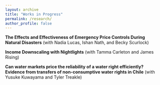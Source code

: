 ```yaml
---
layout: archive
title: "Works in Progress"
permalink: /research/
author_profile: false
---
```



**The Effects and Effectiveness of Emergency Price Controls During Natural Disasters** (with Nadia Lucas, Ishan Nath, and Becky Scurlock)

**Income Downscaling with Nightlights** (with Tamma Carleton and James Rising)

**Can water markets price the reliability of a water right efficiently? Evidence from transfers of non-consumptive water rights in Chile** (with Yusuke Kuwayama and Tyler Treakle)
